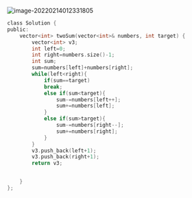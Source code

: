 ![image-20220214012331805](C:\Users\24\AppData\Roaming\Typora\typora-user-images\image-20220214012331805.png)





```c
class Solution {
public:
    vector<int> twoSum(vector<int>& numbers, int target) {
        vector<int> v3;
        int left=0;
        int right=numbers.size()-1;
        int sum;
        sum=numbers[left]+numbers[right];
        while(left<right){
            if(sum==target)
            break;
            else if(sum<target){
                sum-=numbers[left++];
                sum+=numbers[left];
            }
            else if(sum>target){
                sum-=numbers[right--];
                sum+=numbers[right];
            }
        }
        v3.push_back(left+1);
        v3.push_back(right+1);
        return v3;


    }
};
```

